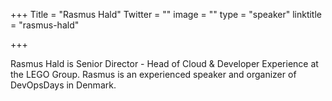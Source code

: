 +++
Title = "Rasmus Hald"
Twitter = ""
image = ""
type = "speaker"
linktitle = "rasmus-hald"

+++

Rasmus Hald is Senior Director - Head of Cloud & Developer Experience at the LEGO Group.
Rasmus is an experienced speaker and organizer of DevOpsDays in Denmark.
